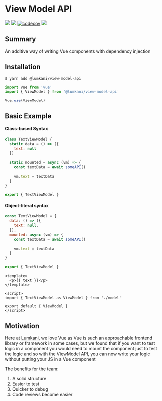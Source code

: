 # View Model API

![](https://img.shields.io/npm/v/@lumkani/view-model-api)
![](https://img.shields.io/npm/dw/@lumkani/view-model-api)
[![codecov](https://codecov.io/gh/Lumkani/vue-view-model-api/branch/master/graph/badge.svg)](https://codecov.io/gh/Lumkani/vue-view-model-api)
![](https://img.shields.io/github/issues/Lumkani/vue-view-model-api)

## Summary

An additive way of writing Vue components with dependency injection

## Installation

```shell
$ yarn add @lumkani/view-model-api
```

```javascript
import Vue from 'vue'
import { ViewModel } from '@lumkani/view-model-api'

Vue.use(ViewModel)
```

## Basic Example

#### Class-based Syntax
```javascript
class TextViewModel {
  static data = () => ({
    text: null
  })
  
  static mounted = async (vm) => {
    const textData = await someAPI()
    
    vm.text = textData
  }
}

export { TextViewModel }
```
#### Object-literal syntax

```javascript
const TextViewModel = {
  data: () => ({
    text: null,
  }),
  mounted: async (vm) => {
    const textData = await someAPI()
    
    vm.text = textData
  }
}

export { TextViewModel }
```

```vue
<template>
  <p>{{ text }}</p>
</template>

<script>
import { TextViewModel as ViewModel } from './model'

export default { ViewModel }
</script>
```

## Motivation

Here at [Lumkani](https://lumkani.com), we love Vue as Vue is such an approachable frontend library or framework in some cases, but we found that if you want to test logic in a component you would need to mount the component just to test the logic and so with the ViewModel API, you can now write your logic without putting your JS in a Vue component

The benefits for the team:

1. A solid structure
2. Easier to test
3. Quicker to debug
4. Code reviews become easier
